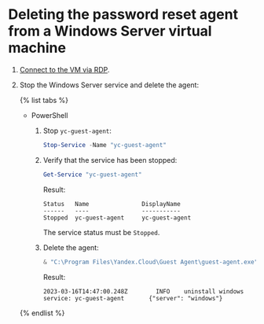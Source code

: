 # Deleting the password reset agent from a Windows Server virtual machine

1. [Connect to the VM via RDP](../vm-connect/rdp.md).
1. Stop the Windows Server service and delete the agent:

   {% list tabs %}

   - PowerShell

      1. Stop `yc-guest-agent`:

         ```powershell
         Stop-Service -Name "yc-guest-agent"
         ```

      1. Verify that the service has been stopped:

         ```powershell
         Get-Service "yc-guest-agent"
         ```

         Result:

         ```
         Status   Name               DisplayName
         ------   ----               -----------
         Stopped  yc-guest-agent     yc-guest-agent
         ```

         The service status must be `Stopped`.

      1. Delete the agent:

         ```powershell
         & "C:\Program Files\Yandex.Cloud\Guest Agent\guest-agent.exe" uninstall
         ```

         Result:

         ```
         2023-03-16T14:47:00.248Z        INFO    uninstall windows service: yc-guest-agent       {"server": "windows"}
         ```

   {% endlist %}